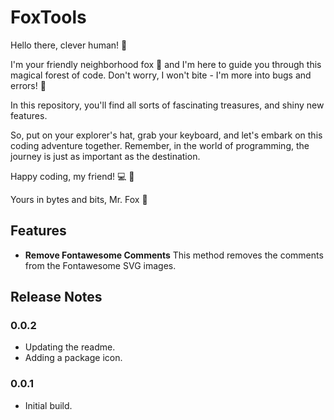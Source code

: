 # FoxTools

Hello there, clever human! 👋

I'm your friendly neighborhood fox 🦊 and I'm here to guide you through this magical forest of code. Don't worry, I won't bite - I'm more into bugs and errors! 🐛

In this repository, you'll find all sorts of fascinating treasures, and shiny new features.

So, put on your explorer's hat, grab your keyboard, and let's embark on this coding adventure together. Remember, in the world of programming, the journey is just as important as the destination.

Happy coding, my friend! 💻 🚀

Yours in bytes and bits,
Mr. Fox 🦊

## Features

* **Remove Fontawesome Comments** This method removes the comments from the Fontawesome SVG images.

## Release Notes

### 0.0.2

* Updating the readme.
* Adding a package icon.

### 0.0.1

* Initial build.
